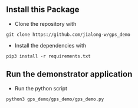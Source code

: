 ## Install this Package

* Clone the repository with
```
git clone https://github.com/jialong-w/gps_demo
```
* Install the dependencies with
```
pip3 install -r requirements.txt
```

## Run the demonstrator application
* Run the python script
```
python3 gps_demo/gps_demo/gps_demo.py
```
